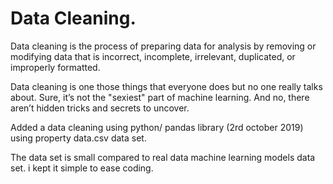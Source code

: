# Data Cleaning.






Data cleaning is the process of preparing data for analysis by removing or modifying data
that is incorrect, incomplete, irrelevant, duplicated, or improperly formatted.



Data cleaning is one those things that everyone does but no one really talks about. 
Sure, it’s not the "sexiest" part of machine
learning. And no, there aren’t hidden tricks and secrets to uncover.

 Added a data cleaning using python/ pandas library (2rd october 2019) using property data.csv  data set.
 
 
 
 The data set  is small compared to real data machine learning models data set. i kept it simple to ease coding.


